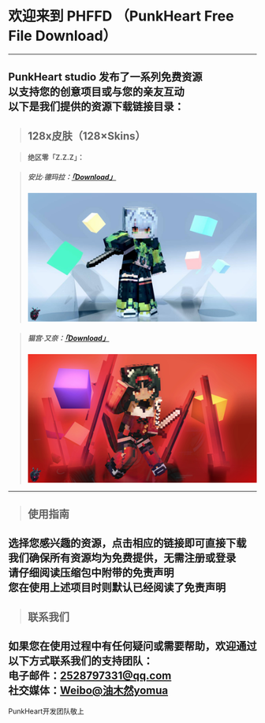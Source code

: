
# 欢迎来到 PHFFD （PunkHeart Free File Download）  
---  
PunkHeart studio 发布了一系列免费资源  
以支持您的创意项目或与您的亲友互动  
以下是我们提供的资源下载链接目录：  
---  

> ## 128x皮肤（128×Skins）

> #### 绝区零「Z.Z.Z」：  

> ##### 安比·德玛拉：[「Download」](http://alist.39network.cc/d/yomua/Minecraft%20FREE%20Skins/%E7%BB%9D%E5%8C%BA%E9%9B%B6%E3%80%8CZ.Z.Z%E3%80%8D/%E5%AE%89%E6%AF%94%C2%B7%E5%BE%B7%E7%8E%9B%E6%8B%89.zip?sign=pNFp36HBPHaoizhVDPFDsHKSPGdQLr8RWYHMyf3qzuM=:0)  
> 
> ![image](image/preview1.jpg)
  
> ##### 猫宫·又奈：[「Download」](http://alist.39network.cc/d/yomua/Minecraft%20FREE%20Skins/绝区零「Z.Z.Z」/猫宫·又奈.zip?sign=RBmC2nm9e8EaRgHc24_rtrb8ILxlU8aZoYOaismjnvs=:0)  
>
> ![image](image/preview2.jpg)

--- 
> ## 使用指南  
选择您感兴趣的资源，点击相应的链接即可直接下载    
我们确保所有资源均为免费提供，无需注册或登录    
请仔细阅读压缩包中附带的免责声明    
您在使用上述项目时则默认已经阅读了免责声明    
---  

> ## 联系我们  
如果您在使用过程中有任何疑问或需要帮助，欢迎通过以下方式联系我们的支持团队：  
电子邮件：2528797331@qq.com  
社交媒体：[Weibo@油木然yomua](https://weibo.com/u/7477374871)  
---  

PunkHeart开发团队敬上
